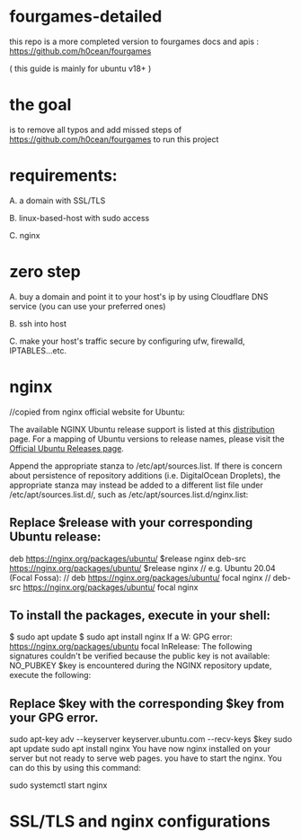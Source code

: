 # fourgames-detailed
this repo is a more completed version  to fourgames docs and apis : https://github.com/h0cean/fourgames

( this guide is mainly for  ubuntu v18+ )

# the goal 
  is to remove all typos and add missed steps of 
  https://github.com/h0cean/fourgames  to run this project

# requirements:
A. a domain with SSL/TLS

B. linux-based-host with sudo access 

C. nginx 

# zero step

A. buy a domain and point it to your host's ip by using Cloudflare DNS service
(you can use your preferred ones)

B. ssh into host

C. make your host's traffic secure by configuring ufw, firewalld, IPTABLES...etc.



# nginx
//copied from nginx official website for Ubuntu:

The available NGINX Ubuntu release support is listed at this [distribution](https://nginx.org/packages/ubuntu/dists/) page. For a mapping of Ubuntu versions to release names, please visit the [Official Ubuntu Releases page](https://wiki.ubuntu.com/Releases).

Append the appropriate stanza to /etc/apt/sources.list. If there is concern about persistence of repository additions (i.e. DigitalOcean Droplets), the appropriate stanza may instead be added to a different list file under /etc/apt/sources.list.d/, such as /etc/apt/sources.list.d/nginx.list:
## Replace $release with your corresponding Ubuntu release:
deb https://nginx.org/packages/ubuntu/ $release nginx
deb-src https://nginx.org/packages/ubuntu/ $release nginx
  // e.g. Ubuntu 20.04 (Focal Fossa):
  // deb https://nginx.org/packages/ubuntu/ focal nginx
  // deb-src https://nginx.org/packages/ubuntu/ focal nginx

## To install the packages, execute in your shell:
$ sudo apt update
$ sudo apt install nginx
If a W: GPG error: https://nginx.org/packages/ubuntu focal InRelease: The following signatures couldn't be verified because the public key is not available: NO_PUBKEY $key is encountered during the NGINX repository update, execute the following:

## Replace $key with the corresponding $key from your GPG error.
sudo apt-key adv --keyserver keyserver.ubuntu.com --recv-keys $key
sudo apt update
sudo apt install nginx
You have now nginx installed on your server but not ready to serve web pages. you have to start the nginx. You can do this by using this command:

sudo systemctl start nginx


# SSL/TLS and nginx configurations




